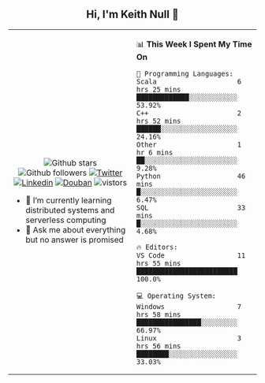 <h2 align="center"> Hi, I'm Keith Null 👋 </h2>

<table>
    <tr>
        <td valign="center" width="50%">
            <p align="center">
              <img src="https://img.shields.io/github/stars/keithnull?style=social" alt="Github stars" />
              <img src="https://img.shields.io/github/followers/keithnull?style=social" alt="Github followers" />
              <a href="https://twitter.com/_keithnull"><img src="https://img.shields.io/badge/@__keithnull-1DA1F2?style=flat&logo=Twitter&logoColor=white" alt="Twitter"/></a>
              <a href="https://www.linkedin.com/in/wuzhengke/?locale=en_US"><img src="https://img.shields.io/badge/@wuzhengke-0073b1?style=flat&logo=LinkedIn&logoColor=white" alt="Linkedin" /></a>
              <a href="https://www.douban.com/people/keith1"><img src="https://img.shields.io/badge/@keith1-007722?style=flat&logo=Douban&logoColor=white" alt="Douban" /></a>
              <img src="https://visitor-badge.glitch.me/badge?page_id=keithnull" alt="vistors" />
            </p>
            <ul>
                <li>🌱 I’m currently learning distributed systems and serverless computing</li>
                <li>💬 Ask me about everything but no answer is promised</li>
            </ul>
        </td>
       <td valign="top" width="50%">
    
<!--START_SECTION:waka-->
📊 **This Week I Spent My Time On** 

```text
💬 Programming Languages: 
Scala                    6 hrs 25 mins       █████████████░░░░░░░░░░░░   53.92% 
C++                      2 hrs 52 mins       ██████░░░░░░░░░░░░░░░░░░░   24.16% 
Other                    1 hr 6 mins         ██░░░░░░░░░░░░░░░░░░░░░░░   9.28% 
Python                   46 mins             █░░░░░░░░░░░░░░░░░░░░░░░░   6.47% 
SQL                      33 mins             █░░░░░░░░░░░░░░░░░░░░░░░░   4.68%

🔥 Editors: 
VS Code                  11 hrs 55 mins      █████████████████████████   100.0%

💻 Operating System: 
Windows                  7 hrs 58 mins       ████████████████░░░░░░░░░   66.97% 
Linux                    3 hrs 56 mins       ████████░░░░░░░░░░░░░░░░░   33.03%

```


<!--END_SECTION:waka-->
</td></tr>
</table>


